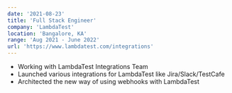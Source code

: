 ```yaml
---
date: '2021-08-23'
title: 'Full Stack Engineer'
company: 'LambdaTest'
location: 'Bangalore, KA'
range: 'Aug 2021 - June 2022'
url: 'https://www.lambdatest.com/integrations'
---
```


- Working with LambdaTest Integrations Team
- Launched various integrations for LambdaTest like Jira/Slack/TestCafe
- Architected the new way of using webhooks with LambdaTest
